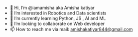 - 👋 Hi, I’m @iamamisha  aka Amisha katiyar
- 👀 I’m interested in Robotics and Data scientists
- 🌱 I’m currently learning Python, JS , AI and ML
- 💞️ I’m looking to collaborate on Web developer
- 📫 How to reach me via mail: amishakatiyar844@gmail.com

<!---
iamamisha/iamamisha is a ✨ special ✨ repository because its `README.md` (this file) appears on your GitHub profile.
You can click the Preview link to take a look at your changes.
--->
